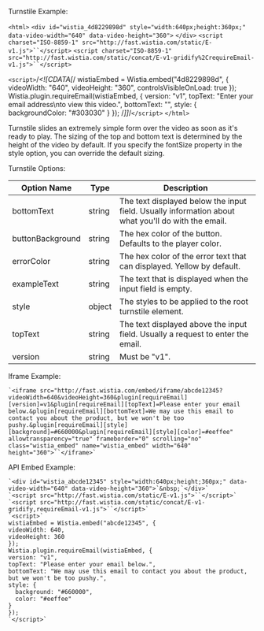 Turnstile Example:

`<html>`
`<div id="wistia_4d8229898d" style="width:640px;height:360px;" data-video-width="640" data-video-height="360">`&nbsp;`</div>`
`<script charset="ISO-8859-1" src="http://fast.wistia.com/static/E-v1.js">``</script>`
`<script charset="ISO-8859-1" src="http://fast.wistia.com/static/concat/E-v1-gridify%2CrequireEmail-v1.js">``</script>`

`<script>`/*<![CDATA[*/
wistiaEmbed = Wistia.embed("4d8229898d", {
    videoWidth: "640",
    videoHeight: "360",
    controlsVisibleOnLoad: true
});
Wistia.plugin.requireEmail(wistiaEmbed, {
    version: "v1",
    topText: "Enter your email address\nto view this video.",
    bottomText: "",
    style: {
    backgroundColor: "#303030"
    }
});
/*]]*/`</script>`
`</html>`

Turnstile slides an extremely simple form over the video as soon as it's ready to play. The sizing of the top 
and bottom text is determined by the height of the video by default. If you specify the fontSize property in the 
style option, you can override the default sizing.

Turnstile Options:

 | Option Name      | Type   | Description                                                                                         |
 | -----------      | ----   | -----------------------------------------------------------------------------------------------------
 | bottomText       | string | The text displayed below the input field. Usually information about what you'll do with the email.    | 
 | buttonBackground | string | The hex color of the button. Defaults to the player color.                                            | 
 | errorColor       | string | The hex color of the error text that can displayed. Yellow by default.                                | 
 | exampleText      | string | The text that is displayed when the input field is empty.                                             | 
 | style            | object | The styles to be applied to the root turnstile element.                                               | 
 | topText          | string | The text displayed above the input field. Usually a request to enter the email.                       | 
 | version          | string | Must be "v1".                                                                                         | 

Iframe Example:

    `<iframe src="http://fast.wistia.com/embed/iframe/abcde12345?videoWidth=640&videoHeight=360&plugin[requireEmail][version]=v1&plugin[requireEmail][topText]=Please enter your email below.&plugin[requireEmail][bottomText]=We may use this email to contact you about the product, but we won't be too pushy.&plugin[requireEmail][style][background]=#660000&plugin[requireEmail][style][color]=#eeffee" allowtransparency="true" frameborder="0" scrolling="no" class="wistia_embed" name="wistia_embed" width="640" height="360">``</iframe>`

API Embed Example:

    `<div id="wistia_abcde12345" style="width:640px;height;360px;" data-video-width="640" data-video-height="360">`&nbsp;`</div>`
    `<script src="http://fast.wistia.com/static/E-v1.js">``</script>`
    `<script src="http://fast.wistia.com/static/concat/E-v1-gridify,requireEmail-v1.js">``</script>`
    `<script>`
    wistiaEmbed = Wistia.embed("abcde12345", {
    videoWidth: 640,
    videoHeight: 360
    });
    Wistia.plugin.requireEmail(wistiaEmbed, {
    version: "v1",
    topText: "Please enter your email below.",
    bottomText: "We may use this email to contact you about the product, but we won't be too pushy.",
    style: {
      background: "#660000",
      color: "#eeffee"
    }
    });
    `</script>`

